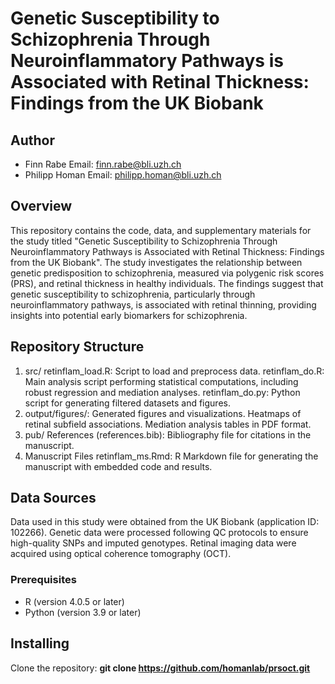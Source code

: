 # Genetic Susceptibility to Schizophrenia Through Neuroinflammatory Pathways is Associated with Retinal Thickness: Findings from the UK Biobank

## Author
- Finn Rabe
Email: [finn.rabe@bli.uzh.ch](mailto:finn.rabe@bli.uzh.ch)
- Philipp Homan
Email: [philipp.homan@bli.uzh.ch](mailto:philipp.homan@bli.uzh.ch)

## Overview
This repository contains the code, data, and supplementary materials for the study titled "Genetic Susceptibility to Schizophrenia Through Neuroinflammatory Pathways is Associated with Retinal Thickness: Findings from the UK Biobank". The study investigates the relationship between genetic predisposition to schizophrenia, measured via polygenic risk scores (PRS), and retinal thickness in healthy individuals. The findings suggest that genetic susceptibility to schizophrenia, particularly through neuroinflammatory pathways, is associated with retinal thinning, providing insights into potential early biomarkers for schizophrenia.

## Repository Structure
1. src/
retinflam_load.R: Script to load and preprocess data.
retinflam_do.R: Main analysis script performing statistical computations, including robust regression and mediation analyses.
retinflam_do.py: Python script for generating filtered datasets and figures.
2. output/figures/: Generated figures and visualizations.
Heatmaps of retinal subfield associations.
Mediation analysis tables in PDF format.
3. pub/
References (references.bib): Bibliography file for citations in the manuscript.
4. Manuscript Files
retinflam_ms.Rmd: R Markdown file for generating the manuscript with embedded code and results.

## Data Sources
Data used in this study were obtained from the UK Biobank (application ID: 102266).
Genetic data were processed following QC protocols to ensure high-quality SNPs and imputed genotypes.
Retinal imaging data were acquired using optical coherence tomography (OCT).

### Prerequisites
- R (version 4.0.5 or later)
- Python (version 3.9 or later)

## Installing
Clone the repository: **git clone https://github.com/homanlab/prsoct.git**

<!--
## Producing all analyses and manuscript
**Rscript -e "rmarkdown::render('retinflam_ms.Rmd')"**
-->
